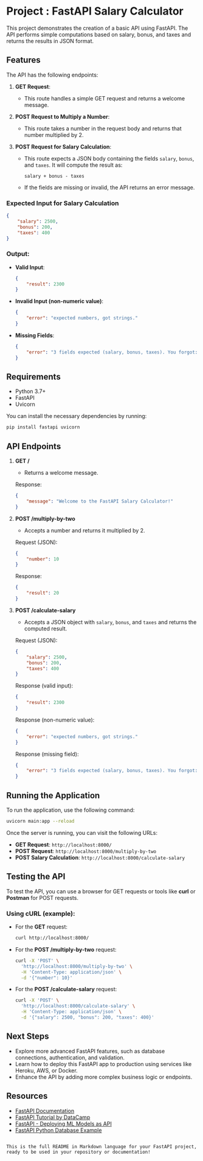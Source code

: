 
# Project : FastAPI Salary Calculator

This project demonstrates the creation of a basic API using FastAPI. The API performs simple computations based on salary, bonus, and taxes and returns the results in JSON format. 

## Features

The API has the following endpoints:

1. **GET Request**: 
    - This route handles a simple GET request and returns a welcome message.

2. **POST Request to Multiply a Number**:
    - This route takes a number in the request body and returns that number multiplied by 2.

3. **POST Request for Salary Calculation**:
    - This route expects a JSON body containing the fields `salary`, `bonus`, and `taxes`. It will compute the result as:
      ```
      salary + bonus - taxes
      ```
    - If the fields are missing or invalid, the API returns an error message.

### Expected Input for Salary Calculation

```json
{
    "salary": 2500,
    "bonus": 200,
    "taxes": 400
}
```

### Output:

- **Valid Input**: 
  ```json
  {
      "result": 2300
  }
  ```

- **Invalid Input (non-numeric value)**: 
  ```json
  {
      "error": "expected numbers, got strings."
  }
  ```

- **Missing Fields**:
  ```json
  {
      "error": "3 fields expected (salary, bonus, taxes). You forgot: bonus."
  }
  ```

## Requirements

- Python 3.7+
- FastAPI
- Uvicorn

You can install the necessary dependencies by running:

```bash
pip install fastapi uvicorn
```

## API Endpoints

1. **GET /**  
   - Returns a welcome message.
   
   Response:
   ```json
   {
       "message": "Welcome to the FastAPI Salary Calculator!"
   }
   ```

2. **POST /multiply-by-two**  
   - Accepts a number and returns it multiplied by 2.
   
   Request (JSON):
   ```json
   {
       "number": 10
   }
   ```
   Response:
   ```json
   {
       "result": 20
   }
   ```

3. **POST /calculate-salary**  
   - Accepts a JSON object with `salary`, `bonus`, and `taxes` and returns the computed result.

   Request (JSON):
   ```json
   {
       "salary": 2500,
       "bonus": 200,
       "taxes": 400
   }
   ```

   Response (valid input):
   ```json
   {
       "result": 2300
   }
   ```

   Response (non-numeric value):
   ```json
   {
       "error": "expected numbers, got strings."
   }
   ```

   Response (missing field):
   ```json
   {
       "error": "3 fields expected (salary, bonus, taxes). You forgot: bonus."
   }
   ```

## Running the Application

To run the application, use the following command:

```bash
uvicorn main:app --reload
```

Once the server is running, you can visit the following URLs:

- **GET Request**: `http://localhost:8000/`
- **POST Request**: `http://localhost:8000/multiply-by-two`
- **POST Salary Calculation**: `http://localhost:8000/calculate-salary`

## Testing the API

To test the API, you can use a browser for GET requests or tools like **curl** or **Postman** for POST requests.

### Using cURL (example):

- For the **GET** request:
  ```bash
  curl http://localhost:8000/
  ```

- For the **POST /multiply-by-two** request:
  ```bash
  curl -X 'POST' \
    'http://localhost:8000/multiply-by-two' \
    -H 'Content-Type: application/json' \
    -d '{"number": 10}'
  ```

- For the **POST /calculate-salary** request:
  ```bash
  curl -X 'POST' \
    'http://localhost:8000/calculate-salary' \
    -H 'Content-Type: application/json' \
    -d '{"salary": 2500, "bonus": 200, "taxes": 400}'
  ```

## Next Steps

- Explore more advanced FastAPI features, such as database connections, authentication, and validation.
- Learn how to deploy this FastAPI app to production using services like Heroku, AWS, or Docker.
- Enhance the API by adding more complex business logic or endpoints.

## Resources

- [FastAPI Documentation](https://fastapi.tiangolo.com/)
- [FastAPI Tutorial by DataCamp](https://www.datacamp.com/community/tutorials/introduction-fastapi-python)
- [FastAPI - Deploying ML Models as API](https://fastapi.tiangolo.com/tutorial/deployment/)
- [FastAPI Python Database Example](https://fastapi.tiangolo.com/tutorial/sql-databases/)
```

This is the full README in Markdown language for your FastAPI project, ready to be used in your repository or documentation!
